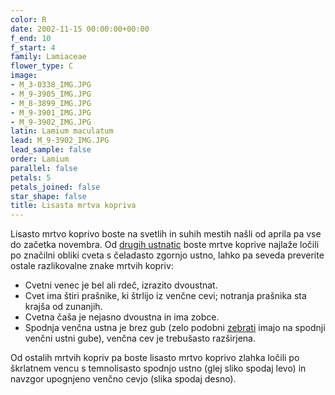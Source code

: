 ```yaml
---
color: R
date: 2002-11-15 00:00:00+00:00
f_end: 10
f_start: 4
family: Lamiaceae
flower_type: C
image:
- M_3-0338_IMG.JPG
- M_9-3905_IMG.JPG
- M_8-3899_IMG.JPG
- M_9-3901_IMG.JPG
- M_9-3902_IMG.JPG
latin: Lamium maculatum
lead: M_9-3902_IMG.JPG
lead_sample: false
order: Lamium
parallel: false
petals: 5
petals_joined: false
star_shape: false
title: Lisasta mrtva kopriva
---
```

Lisasto mrtvo koprivo boste na svetlih in suhih mestih našli od aprila pa vse do začetka novembra. Od [drugih ustnatic](../family/lamiaceae/) boste mrtve koprive najlaže ločili po značilni obliki cveta s čeladasto zgornjo ustno, lahko pa seveda preverite ostale razlikovalne znake mrtvih kopriv:

-   Cvetni venec je bel ali rdeč, izrazito dvoustnat.
-   Cvet ima štiri prašnike, ki štrlijo iz venčne cevi; notranja prašnika sta krajša od zunanjih.
-   Cvetna čaša je nejasno dvoustna in ima zobce.
-   Spodnja venčna ustna je brez gub (zelo podobni [zebrati](../galeopsisspeciosa/) imajo na spodnji venčni ustni gube), venčna cev je trebušasto razširjena.

Od ostalih mrtvih kopriv pa boste lisasto mrtvo koprivo zlahka ločili po škrlatnem vencu s temnolisasto spodnjo ustno (glej sliko spodaj levo) in navzgor upognjeno venčno cevjo (slika spodaj desno).
